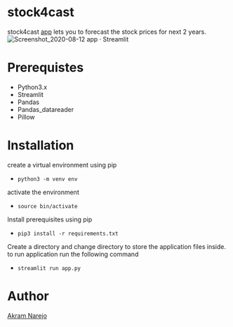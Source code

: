 # stock4cast
stock4cast [app](https://stock4castapp.herokuapp.com) lets you to forecast the stock prices for next 2 years.
![Screenshot_2020-08-12 app · Streamlit](https://user-images.githubusercontent.com/19623279/90035743-9856df00-dcdb-11ea-8476-47d582b9d3a0.png)

# Prerequistes 
* Python3.x
* Streamlit
* Pandas
* Pandas_datareader
* Pillow

# Installation
create a virtual environment using pip
* ```python3 -m venv env ```

activate the environment 
* ``` source bin/activate ```

Install prerequisites using pip
* ``` pip3 install -r requirements.txt ```

Create a directory and change directory to store the application files inside. to run application run the following command
* ``` streamlit run app.py ```

# Author
[Akram Narejo](https://www.twitter.com/akramnarejo)
